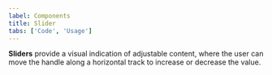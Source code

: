 ```yaml
---
label: Components
title: Slider
tabs: ['Code', 'Usage']
---
```


**Sliders** provide a visual indication of adjustable content, where the user can move the handle along a horizontal track to increase or decrease the value.

<component 
    name="Slider"
    component="slider" 
    variation="slider"
    experimental="true"
    >
</component>
<component-docs component="slider" experimental="true"></component-docs>

